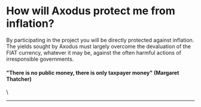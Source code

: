 # How will Axodus protect me from inflation?

By participating in the project you will be directly protected against inflation. The yields sought by Axodus must largely overcome the devaluation of the FIAT currency, whatever it may be, against the often harmful actions of irresponsible governments.

#### "There is no public money, there is only taxpayer money" (Margaret Thatcher)

\


****
